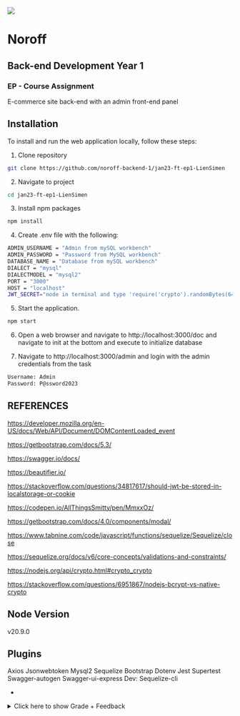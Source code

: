 ![](http://143.42.108.232/pvt/Noroff-64.png)
# Noroff
## Back-end Development Year 1
### EP - Course Assignment

E-commerce site back-end with an admin front-end panel

## Installation

To install and run the web application locally, follow these steps:

1. Clone repository
```bash
git clone https://github.com/noroff-backend-1/jan23-ft-ep1-LienSimen
```

2. Navigate to project
```bash
cd jan23-ft-ep1-LienSimen
```

3. Install npm packages
```bash
npm install
```

4. Create .env file with the following:
```bash
ADMIN_USERNAME = "Admin from mySQL workbench"
ADMIN_PASSWORD = "Password from MySQL workbench"
DATABASE_NAME = "Database from mySQL workbench"
DIALECT = "mysql"
DIALECTMODEL = "mysql2"
PORT = "3000"
HOST = "localhost"
JWT_SECRET="node in terminal and type 'require('crypto').randomBytes(64).toString('hex')' to create a good secret"
```

5. Start the application.
```bash
npm start
```

6. Open a web browser and navigate to http://localhost:3000/doc and navigate to init at the bottom and execute to initialize database

7. Navigate to http://localhost:3000/admin and login with the admin credentials from the task
```bash
Username: Admin
Password: P@ssword2023
```

## REFERENCES

https://developer.mozilla.org/en-US/docs/Web/API/Document/DOMContentLoaded_event

https://getbootstrap.com/docs/5.3/

https://swagger.io/docs/

https://beautifier.io/

https://stackoverflow.com/questions/34817617/should-jwt-be-stored-in-localstorage-or-cookie

https://codepen.io/AllThingsSmitty/pen/MmxxOz/

https://getbootstrap.com/docs/4.0/components/modal/

https://www.tabnine.com/code/javascript/functions/sequelize/Sequelize/close

https://sequelize.org/docs/v6/core-concepts/validations-and-constraints/

https://nodejs.org/api/crypto.html#crypto_crypto

https://stackoverflow.com/questions/6951867/nodejs-bcrypt-vs-native-crypto

## Node Version

v20.9.0

## Plugins

Axios
Jsonwebtoken
Mysql2
Sequelize
Bootstrap
Dotenv
Jest
Supertest
Swagger-autogen
Swagger-ui-express
Dev:
Sequelize-cli

-

<details>
  <summary>Click here to show Grade + Feedback</summary>

  ## Grade + Feedback

  ![image](https://github.com/LienSimen/Backend-Development-Exam-Project/assets/122803724/d0f61b8c-27a6-468c-96c7-360300930520)
</details>
